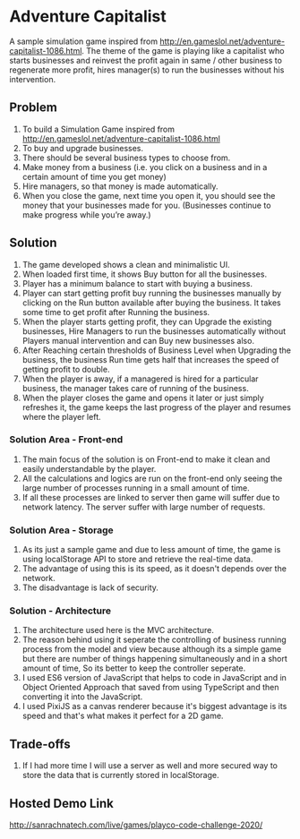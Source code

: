 # Adventure Capitalist
A sample simulation game inspired from http://en.gameslol.net/adventure-capitalist-1086.html. The theme of the game is playing like a capitalist who starts businesses and reinvest the profit again in same / other business to regenerate more profit, hires manager(s) to run the businesses without his intervention.

## Problem
1. To build a Simulation Game inspired from http://en.gameslol.net/adventure-capitalist-1086.html
2. To buy and upgrade businesses.
3. There should be several business types to choose from.
4. Make money from a business  (i.e. you click on a business and in a certain amount of time you get money)
5. Hire managers, so that money is made automatically.
6. When you close the game, next time you open it, you should see the money that your businesses made for you. (Businesses continue to make progress while you’re away.)

## Solution
1. The game developed shows a clean and minimalistic UI.
2. When loaded first time, it shows Buy button for all the businesses.
3. Player has a minimum balance to start with buying a business.
4. Player can start getting profit buy running the businesses manually by clicking on the Run button available after buying the business. It takes some time to get profit after Running the business.
5. When the player starts getting profit, they can Upgrade the existing businesses, Hire Managers to run the businesses automatically without Players manual intervention and can Buy new businesses also.
6. After Reaching certain thresholds of Business Level when Upgrading the business, the business Run time gets half that increases the speed of getting profit to double.
7. When the player is away, if a managered is hired for a particular business, the manager takes care of running of the business.
8. When the player closes the game and opens it later or just simply refreshes it, the game keeps the last progress of the player and resumes where the player left.

### Solution Area - Front-end
1. The main focus of the solution is on Front-end to make it clean and easily understandable by the player.
2. All the calculations and logics are run on the front-end only seeing the large number of processes running in a small amount of time.
3. If all these processes are linked to server then game will suffer due to network latency. The server suffer with large number of requests.

### Solution Area - Storage
1. As its just a sample game and due to less amount of time, the game is using localStorage API to store and retrieve the real-time data.
2. The advantage of using this is its speed, as it doesn't depends over the network.
3. The disadvantage is lack of security.

### Solution - Architecture
1. The architecture used here is the MVC architecture.
2. The reason behind using it seperate the controlling of business running process from the model and view because although its a simple game but there are number of things happening simultaneously and in a short amount of time, So its better to keep the controller seperate.
3. I used ES6 version of JavaScript that helps to code in JavaScript and in Object Oriented Approach that saved from using TypeScript and then converting it into the JavaScript.
4. I used PixiJS as a canvas renderer because it's biggest advantage is its speed and that's what makes it perfect for a 2D game.

## Trade-offs
1. If I had more time I will use a server as well and more secured way to store the data that is currently stored in localStorage.

## Hosted Demo Link
http://sanrachnatech.com/live/games/playco-code-challenge-2020/
